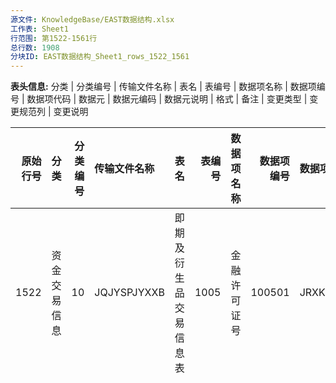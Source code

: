 ```yaml
---
源文件: KnowledgeBase/EAST数据结构.xlsx
工作表: Sheet1
行范围: 第1522-1561行
总行数: 1908
分块ID: EAST数据结构_Sheet1_rows_1522_1561
---
```


**表头信息:** 分类 | 分类编号 | 传输文件名称 | 表名 | 表编号 | 数据项名称 | 数据项编号 | 数据项代码 | 数据元 | 数据元编码 | 数据元说明 | 格式 | 备注 | 变更类型 | 变更规范列 | 变更说明

|   原始行号 | 分类         |   分类编号 | 传输文件名称   | 表名                   |   表编号 | 数据项名称       |   数据项编号 | 数据项代码   | 数据元             |   数据元编码 | 数据元说明                                                                                                                                                                                                                  | 格式   | 备注                                                                                                                                                                                                                                                                 | 变更类型   | 变更规范列   | 变更说明   |
|-----------:|:-------------|-----------:|:---------------|:-----------------------|---------:|:-----------------|-------------:|:-------------|:-------------------|-------------:|:----------------------------------------------------------------------------------------------------------------------------------------------------------------------------------------------------------------------------|:-------|:---------------------------------------------------------------------------------------------------------------------------------------------------------------------------------------------------------------------------------------------------------------------|:-----------|:-------------|:-----------|
|       1522 | 资金交易信息 |         10 | JQJYSPJYXXB    | 即期及衍生品交易信息表 |     1005 | 金融许可证号     |       100501 | JRXKZH       | 金融许可证号       |         1011 | 金融许可证机构编码编制规则（试行）                                                                                                                                                                                          | C..30  | 关联数据项：机构信息表.金融许可证号                                                                                                                                                                                                                                  | 新增       |              |            |
|            |              |            |                |                        |          |                  |              |              |                    |              | 　一、机构编码结构                                                                                                                                                                                                          |        |                                                                                                                                                                                                                                                                      |            |              |            |
|            |              |            |                |                        |          |                  |              |              |                    |              | 　　机构编码由大写英文字母和数字组成，共15位。分六个部分，分别是机构类型代码、机构代码、组织类别代码、发证机关代码、地址代码、顺序代码，从左至右顺序排列，如下表所示。                                                      |        |                                                                                                                                                                                                                                                                      |            |              |            |
|            |              |            |                |                        |          |                  |              |              |                    |              | 　　二、机构编码含义                                                                                                                                                                                                        |        |                                                                                                                                                                                                                                                                      |            |              |            |
|            |              |            |                |                        |          |                  |              |              |                    |              | 　　（一）第［一］位是机构类型代码，用大写英文字母表示。                                                                                                                                                                    |        |                                                                                                                                                                                                                                                                      |            |              |            |
|            |              |            |                |                        |          |                  |              |              |                    |              | 　　A-政策性银行                                                                                                                                                                                                            |        |                                                                                                                                                                                                                                                                      |            |              |            |
|            |              |            |                |                        |          |                  |              |              |                    |              | 　　B-商业银行                                                                                                                                                                                                              |        |                                                                                                                                                                                                                                                                      |            |              |            |
|            |              |            |                |                        |          |                  |              |              |                    |              | 　　C-农村合作银行                                                                                                                                                                                                          |        |                                                                                                                                                                                                                                                                      |            |              |            |
|            |              |            |                |                        |          |                  |              |              |                    |              | 　　D-城市信用社                                                                                                                                                                                                            |        |                                                                                                                                                                                                                                                                      |            |              |            |
|            |              |            |                |                        |          |                  |              |              |                    |              | 　　E-农村信用社                                                                                                                                                                                                            |        |                                                                                                                                                                                                                                                                      |            |              |            |
|            |              |            |                |                        |          |                  |              |              |                    |              | 　　F-资金互助社                                                                                                                                                                                                            |        |                                                                                                                                                                                                                                                                      |            |              |            |
|            |              |            |                |                        |          |                  |              |              |                    |              | 　　J-金融资产管理公司                                                                                                                                                                                                      |        |                                                                                                                                                                                                                                                                      |            |              |            |
|            |              |            |                |                        |          |                  |              |              |                    |              | 　　K-信托公司                                                                                                                                                                                                              |        |                                                                                                                                                                                                                                                                      |            |              |            |
|            |              |            |                |                        |          |                  |              |              |                    |              | 　　L-财务公司                                                                                                                                                                                                              |        |                                                                                                                                                                                                                                                                      |            |              |            |
|            |              |            |                |                        |          |                  |              |              |                    |              | 　　M-金融租赁公司                                                                                                                                                                                                          |        |                                                                                                                                                                                                                                                                      |            |              |            |
|            |              |            |                |                        |          |                  |              |              |                    |              | 　　N-汽车金融公司                                                                                                                                                                                                          |        |                                                                                                                                                                                                                                                                      |            |              |            |
|            |              |            |                |                        |          |                  |              |              |                    |              | 　　P-货币经纪公司                                                                                                                                                                                                          |        |                                                                                                                                                                                                                                                                      |            |              |            |
|            |              |            |                |                        |          |                  |              |              |                    |              | 　　Q-贷款公司                                                                                                                                                                                                              |        |                                                                                                                                                                                                                                                                      |            |              |            |
|            |              |            |                |                        |          |                  |              |              |                    |              | 　　Z-其他类金融机构                                                                                                                                                                                                        |        |                                                                                                                                                                                                                                                                      |            |              |            |
|            |              |            |                |                        |          |                  |              |              |                    |              | 　　新增机构类型时，根据需要确定机构类型代码。                                                                                                                                                                              |        |                                                                                                                                                                                                                                                                      |            |              |            |
|            |              |            |                |                        |          |                  |              |              |                    |              | 　　（二）第［二］位至第［五］位是机构代码，用数字表示。                                                                                                                                                                    |        |                                                                                                                                                                                                                                                                      |            |              |            |
|            |              |            |                |                        |          |                  |              |              |                    |              | 　　1.每个法人机构指定唯一的代码，由计算机系统按照规则自动生成。除农村信用社、资金互助社、贷款公司（E、F、Q类机构）外，全国统一编码。E、F、Q类机构在省（自治区、直辖市）范围内统一编码。                                    |        |                                                                                                                                                                                                                                                                      |            |              |            |
|            |              |            |                |                        |          |                  |              |              |                    |              | 　　2.新设立的机构依照所属机构类型顺序排列。                                                                                                                                                                                |        |                                                                                                                                                                                                                                                                      |            |              |            |
|            |              |            |                |                        |          |                  |              |              |                    |              | 　　机构代码编码示例如下：                                                                                                                                                                                                  |        |                                                                                                                                                                                                                                                                      |            |              |            |
|            |              |            |                |                        |          |                  |              |              |                    |              | 　　A-政策性银行                                                                                                                                                                                                            |        |                                                                                                                                                                                                                                                                      |            |              |            |
|            |              |            |                |                        |          |                  |              |              |                    |              | 　　0001-国家开发银行                                                                                                                                                                                                       |        |                                                                                                                                                                                                                                                                      |            |              |            |
|            |              |            |                |                        |          |                  |              |              |                    |              | 　　……                                                                                                                                                                                                                      |        |                                                                                                                                                                                                                                                                      |            |              |            |
|            |              |            |                |                        |          |                  |              |              |                    |              | 　　B-商业银行                                                                                                                                                                                                              |        |                                                                                                                                                                                                                                                                      |            |              |            |
|            |              |            |                |                        |          |                  |              |              |                    |              | 　　0001-中国工商银行股份有限公司                                                                                                                                                                                           |        |                                                                                                                                                                                                                                                                      |            |              |            |
|            |              |            |                |                        |          |                  |              |              |                    |              | 　　……                                                                                                                                                                                                                      |        |                                                                                                                                                                                                                                                                      |            |              |            |
|            |              |            |                |                        |          |                  |              |              |                    |              | 　　C-农村合作银行                                                                                                                                                                                                          |        |                                                                                                                                                                                                                                                                      |            |              |            |
|            |              |            |                |                        |          |                  |              |              |                    |              | 　　0001-天津大港农村合作银行                                                                                                                                                                                               |        |                                                                                                                                                                                                                                                                      |            |              |            |
|            |              |            |                |                        |          |                  |              |              |                    |              | 　　……                                                                                                                                                                                                                      |        |                                                                                                                                                                                                                                                                      |            |              |            |
|            |              |            |                |                        |          |                  |              |              |                    |              | 　　D-城市信用社                                                                                                                                                                                                            |        |                                                                                                                                                                                                                                                                      |            |              |            |
|            |              |            |                |                        |          |                  |              |              |                    |              | 　　0001-邯郸市城市信用社股份有限公司                                                                                                                                                                                       |        |                                                                                                                                                                                                                                                                      |            |              |            |
|            |              |            |                |                        |          |                  |              |              |                    |              | 　　……                                                                                                                                                                                                                      |        |                                                                                                                                                                                                                                                                      |            |              |            |
|            |              |            |                |                        |          |                  |              |              |                    |              | 　　E-农村信用社天津市                                                                                                                                                                                                      |        |                                                                                                                                                                                                                                                                      |            |              |            |
|            |              |            |                |                        |          |                  |              |              |                    |              | 　　0001-天津市宝坻区农村信用合作联社                                                                                                                                                                                       |        |                                                                                                                                                                                                                                                                      |            |              |            |
|            |              |            |                |                        |          |                  |              |              |                    |              | 　　……                                                                                                                                                                                                                      |        |                                                                                                                                                                                                                                                                      |            |              |            |
|            |              |            |                |                        |          |                  |              |              |                    |              | 　　新疆维吾尔自治区                                                                                                                                                                                                        |        |                                                                                                                                                                                                                                                                      |            |              |            |
|            |              |            |                |                        |          |                  |              |              |                    |              | 　　0001-新疆维吾尔自治区农村信用社联合社                                                                                                                                                                                   |        |                                                                                                                                                                                                                                                                      |            |              |            |
|            |              |            |                |                        |          |                  |              |              |                    |              | 　　……                                                                                                                                                                                                                      |        |                                                                                                                                                                                                                                                                      |            |              |            |
|            |              |            |                |                        |          |                  |              |              |                    |              | 　　F-资金互助社                                                                                                                                                                                                            |        |                                                                                                                                                                                                                                                                      |            |              |            |
|            |              |            |                |                        |          |                  |              |              |                    |              | 　　吉林省                                                                                                                                                                                                                  |        |                                                                                                                                                                                                                                                                      |            |              |            |
|            |              |            |                |                        |          |                  |              |              |                    |              | 　　0001-吉林省梨树县闰家村百信农村资金互助社                                                                                                                                                                               |        |                                                                                                                                                                                                                                                                      |            |              |            |
|            |              |            |                |                        |          |                  |              |              |                    |              | 　　……                                                                                                                                                                                                                      |        |                                                                                                                                                                                                                                                                      |            |              |            |
|            |              |            |                |                        |          |                  |              |              |                    |              | 　　青海省                                                                                                                                                                                                                  |        |                                                                                                                                                                                                                                                                      |            |              |            |
|            |              |            |                |                        |          |                  |              |              |                    |              | 　　0001-青海省乐都县雨润镇兴乐农村资金互助社                                                                                                                                                                               |        |                                                                                                                                                                                                                                                                      |            |              |            |
|            |              |            |                |                        |          |                  |              |              |                    |              | 　　……                                                                                                                                                                                                                      |        |                                                                                                                                                                                                                                                                      |            |              |            |
|            |              |            |                |                        |          |                  |              |              |                    |              | 　　J-金融资产管理公司                                                                                                                                                                                                      |        |                                                                                                                                                                                                                                                                      |            |              |            |
|            |              |            |                |                        |          |                  |              |              |                    |              | 　　0001-中国华融资产管理公司                                                                                                                                                                                               |        |                                                                                                                                                                                                                                                                      |            |              |            |
|            |              |            |                |                        |          |                  |              |              |                    |              | 　　……                                                                                                                                                                                                                      |        |                                                                                                                                                                                                                                                                      |            |              |            |
|            |              |            |                |                        |          |                  |              |              |                    |              | 　　K-信托投资公司                                                                                                                                                                                                          |        |                                                                                                                                                                                                                                                                      |            |              |            |
|            |              |            |                |                        |          |                  |              |              |                    |              | 　　0001-中诚信托投资有限责任公司                                                                                                                                                                                           |        |                                                                                                                                                                                                                                                                      |            |              |            |
|            |              |            |                |                        |          |                  |              |              |                    |              | 　　……                                                                                                                                                                                                                      |        |                                                                                                                                                                                                                                                                      |            |              |            |
|            |              |            |                |                        |          |                  |              |              |                    |              | 　　L-财务公司                                                                                                                                                                                                              |        |                                                                                                                                                                                                                                                                      |            |              |            |
|            |              |            |                |                        |          |                  |              |              |                    |              | 　　0001-中海石油财务有限责任公司                                                                                                                                                                                           |        |                                                                                                                                                                                                                                                                      |            |              |            |
|            |              |            |                |                        |          |                  |              |              |                    |              | 　　……                                                                                                                                                                                                                      |        |                                                                                                                                                                                                                                                                      |            |              |            |
|            |              |            |                |                        |          |                  |              |              |                    |              | 　　M-金融租赁公司                                                                                                                                                                                                          |        |                                                                                                                                                                                                                                                                      |            |              |            |
|            |              |            |                |                        |          |                  |              |              |                    |              | 　　0001-中国外贸金融租赁公司                                                                                                                                                                                               |        |                                                                                                                                                                                                                                                                      |            |              |            |
|            |              |            |                |                        |          |                  |              |              |                    |              | 　　……                                                                                                                                                                                                                      |        |                                                                                                                                                                                                                                                                      |            |              |            |
|            |              |            |                |                        |          |                  |              |              |                    |              | 　　N-汽车金融公司                                                                                                                                                                                                          |        |                                                                                                                                                                                                                                                                      |            |              |            |
|            |              |            |                |                        |          |                  |              |              |                    |              | 　　0001-大众汽车金融（中国）有限公司                                                                                                                                                                                       |        |                                                                                                                                                                                                                                                                      |            |              |            |
|            |              |            |                |                        |          |                  |              |              |                    |              | 　　……                                                                                                                                                                                                                      |        |                                                                                                                                                                                                                                                                      |            |              |            |
|            |              |            |                |                        |          |                  |              |              |                    |              | 　　P-货币经纪公司                                                                                                                                                                                                          |        |                                                                                                                                                                                                                                                                      |            |              |            |
|            |              |            |                |                        |          |                  |              |              |                    |              | 　　0001-上海国利货币经纪有限公司                                                                                                                                                                                           |        |                                                                                                                                                                                                                                                                      |            |              |            |
|            |              |            |                |                        |          |                  |              |              |                    |              | 　　……                                                                                                                                                                                                                      |        |                                                                                                                                                                                                                                                                      |            |              |            |
|            |              |            |                |                        |          |                  |              |              |                    |              | 　　Q-贷款公司四川省                                                                                                                                                                                                        |        |                                                                                                                                                                                                                                                                      |            |              |            |
|            |              |            |                |                        |          |                  |              |              |                    |              | 　　0001-四川省仪陇县惠民贷款有限责任公司                                                                                                                                                                                   |        |                                                                                                                                                                                                                                                                      |            |              |            |
|            |              |            |                |                        |          |                  |              |              |                    |              | 　　……                                                                                                                                                                                                                      |        |                                                                                                                                                                                                                                                                      |            |              |            |
|            |              |            |                |                        |          |                  |              |              |                    |              | 　　新疆维吾尔自治区                                                                                                                                                                                                        |        |                                                                                                                                                                                                                                                                      |            |              |            |
|            |              |            |                |                        |          |                  |              |              |                    |              | 　　0001-                                                                                                                                                                                                                   |        |                                                                                                                                                                                                                                                                      |            |              |            |
|            |              |            |                |                        |          |                  |              |              |                    |              | 　　……                                                                                                                                                                                                                      |        |                                                                                                                                                                                                                                                                      |            |              |            |
|            |              |            |                |                        |          |                  |              |              |                    |              | 　　Z-其他类金融机构                                                                                                                                                                                                        |        |                                                                                                                                                                                                                                                                      |            |              |            |
|            |              |            |                |                        |          |                  |              |              |                    |              | 　　0001-中央国债登记结算有限责任公司                                                                                                                                                                                       |        |                                                                                                                                                                                                                                                                      |            |              |            |
|            |              |            |                |                        |          |                  |              |              |                    |              | 　　……                                                                                                                                                                                                                      |        |                                                                                                                                                                                                                                                                      |            |              |            |
|            |              |            |                |                        |          |                  |              |              |                    |              | 　　（三）第〔六〕位是组织类别代码，用大写英文字母表示。                                                                                                                                                                    |        |                                                                                                                                                                                                                                                                      |            |              |            |
|            |              |            |                |                        |          |                  |              |              |                    |              | 　　机构类型不同，组织类别代码的含义不同。定义如下：                                                                                                                                                                        |        |                                                                                                                                                                                                                                                                      |            |              |            |
|            |              |            |                |                        |          |                  |              |              |                    |              | 　　1.A-政策性银行                                                                                                                                                                                                          |        |                                                                                                                                                                                                                                                                      |            |              |            |
|            |              |            |                |                        |          |                  |              |              |                    |              | 　　H-总行                                                                                                                                                                                                                  |        |                                                                                                                                                                                                                                                                      |            |              |            |
|            |              |            |                |                        |          |                  |              |              |                    |              | 　　G-总行营业部                                                                                                                                                                                                            |        |                                                                                                                                                                                                                                                                      |            |              |            |
|            |              |            |                |                        |          |                  |              |              |                    |              | 　　H-级分行                                                                                                                                                                                                                |        |                                                                                                                                                                                                                                                                      |            |              |            |
|            |              |            |                |                        |          |                  |              |              |                    |              | 　　K-一级分行营业部                                                                                                                                                                                                        |        |                                                                                                                                                                                                                                                                      |            |              |            |
|            |              |            |                |                        |          |                  |              |              |                    |              | 　　M-二级分行                                                                                                                                                                                                              |        |                                                                                                                                                                                                                                                                      |            |              |            |
|            |              |            |                |                        |          |                  |              |              |                    |              | 　　S-支行                                                                                                                                                                                                                  |        |                                                                                                                                                                                                                                                                      |            |              |            |
|            |              |            |                |                        |          |                  |              |              |                    |              | 　　X-其他分支机构                                                                                                                                                                                                          |        |                                                                                                                                                                                                                                                                      |            |              |            |
|            |              |            |                |                        |          |                  |              |              |                    |              | 　　2.B-商业银行                                                                                                                                                                                                            |        |                                                                                                                                                                                                                                                                      |            |              |            |
|            |              |            |                |                        |          |                  |              |              |                    |              | 　　H-总行                                                                                                                                                                                                                  |        |                                                                                                                                                                                                                                                                      |            |              |            |
|            |              |            |                |                        |          |                  |              |              |                    |              | 　　G-总行营业部、专营机构                                                                                                                                                                                                  |        |                                                                                                                                                                                                                                                                      |            |              |            |
|            |              |            |                |                        |          |                  |              |              |                    |              | 　　B-一级分行                                                                                                                                                                                                              |        |                                                                                                                                                                                                                                                                      |            |              |            |
|            |              |            |                |                        |          |                  |              |              |                    |              | 　　K-一级分行营业部                                                                                                                                                                                                        |        |                                                                                                                                                                                                                                                                      |            |              |            |
|            |              |            |                |                        |          |                  |              |              |                    |              | 　　L-二级分行                                                                                                                                                                                                              |        |                                                                                                                                                                                                                                                                      |            |              |            |
|            |              |            |                |                        |          |                  |              |              |                    |              | 　　M-直属支行                                                                                                                                                                                                              |        |                                                                                                                                                                                                                                                                      |            |              |            |
|            |              |            |                |                        |          |                  |              |              |                    |              | 　　N-二级分行营业部                                                                                                                                                                                                        |        |                                                                                                                                                                                                                                                                      |            |              |            |
|            |              |            |                |                        |          |                  |              |              |                    |              | 　　S-支行                                                                                                                                                                                                                  |        |                                                                                                                                                                                                                                                                      |            |              |            |
|            |              |            |                |                        |          |                  |              |              |                    |              | 　　U-分理处、办事处、营业所                                                                                                                                                                                                |        |                                                                                                                                                                                                                                                                      |            |              |            |
|            |              |            |                |                        |          |                  |              |              |                    |              | 　　V-储蓄所                                                                                                                                                                                                                |        |                                                                                                                                                                                                                                                                      |            |              |            |
|            |              |            |                |                        |          |                  |              |              |                    |              | 　　X-其他分支机构                                                                                                                                                                                                          |        |                                                                                                                                                                                                                                                                      |            |              |            |
|            |              |            |                |                        |          |                  |              |              |                    |              | 　　3.C-农村合作银行                                                                                                                                                                                                        |        |                                                                                                                                                                                                                                                                      |            |              |            |
|            |              |            |                |                        |          |                  |              |              |                    |              | 　　H-总行                                                                                                                                                                                                                  |        |                                                                                                                                                                                                                                                                      |            |              |            |
|            |              |            |                |                        |          |                  |              |              |                    |              | 　　S-支行                                                                                                                                                                                                                  |        |                                                                                                                                                                                                                                                                      |            |              |            |
|            |              |            |                |                        |          |                  |              |              |                    |              | 　　U-分理处                                                                                                                                                                                                                |        |                                                                                                                                                                                                                                                                      |            |              |            |
|            |              |            |                |                        |          |                  |              |              |                    |              | 　　V-储蓄所                                                                                                                                                                                                                |        |                                                                                                                                                                                                                                                                      |            |              |            |
|            |              |            |                |                        |          |                  |              |              |                    |              | 　　X-其他分支机构                                                                                                                                                                                                          |        |                                                                                                                                                                                                                                                                      |            |              |            |
|            |              |            |                |                        |          |                  |              |              |                    |              | 　　4.D-城市信用社                                                                                                                                                                                                          |        |                                                                                                                                                                                                                                                                      |            |              |            |
|            |              |            |                |                        |          |                  |              |              |                    |              | 　　H-法人                                                                                                                                                                                                                  |        |                                                                                                                                                                                                                                                                      |            |              |            |
|            |              |            |                |                        |          |                  |              |              |                    |              | 　　S-分社、营业部                                                                                                                                                                                                          |        |                                                                                                                                                                                                                                                                      |            |              |            |
|            |              |            |                |                        |          |                  |              |              |                    |              | 　　X-其他分支机构                                                                                                                                                                                                          |        |                                                                                                                                                                                                                                                                      |            |              |            |
|            |              |            |                |                        |          |                  |              |              |                    |              | 　　5.E-农村信用社                                                                                                                                                                                                          |        |                                                                                                                                                                                                                                                                      |            |              |            |
|            |              |            |                |                        |          |                  |              |              |                    |              | 　　H-省（自治区、直辖市）联合社                                                                                                                                                                                            |        |                                                                                                                                                                                                                                                                      |            |              |            |
|            |              |            |                |                        |          |                  |              |              |                    |              | 　　B-地（市）联合社、联社                                                                                                                                                                                                  |        |                                                                                                                                                                                                                                                                      |            |              |            |
|            |              |            |                |                        |          |                  |              |              |                    |              | 　　S-县（市）联合社、联社、合作社（县级）                                                                                                                                                                                  |        |                                                                                                                                                                                                                                                                      |            |              |            |
|            |              |            |                |                        |          |                  |              |              |                    |              | 　　T-信用合作社                                                                                                                                                                                                            |        |                                                                                                                                                                                                                                                                      |            |              |            |
|            |              |            |                |                        |          |                  |              |              |                    |              | 　　U-信用社、分社                                                                                                                                                                                                          |        |                                                                                                                                                                                                                                                                      |            |              |            |
|            |              |            |                |                        |          |                  |              |              |                    |              | 　　V-储蓄所                                                                                                                                                                                                                |        |                                                                                                                                                                                                                                                                      |            |              |            |
|            |              |            |                |                        |          |                  |              |              |                    |              | 　　X-其他分支机构                                                                                                                                                                                                          |        |                                                                                                                                                                                                                                                                      |            |              |            |
|            |              |            |                |                        |          |                  |              |              |                    |              | 　　6.F-资金互助社                                                                                                                                                                                                          |        |                                                                                                                                                                                                                                                                      |            |              |            |
|            |              |            |                |                        |          |                  |              |              |                    |              | 　　H-法人                                                                                                                                                                                                                  |        |                                                                                                                                                                                                                                                                      |            |              |            |
|            |              |            |                |                        |          |                  |              |              |                    |              | 　　7.J-金融资产管理公司                                                                                                                                                                                                    |        |                                                                                                                                                                                                                                                                      |            |              |            |
|            |              |            |                |                        |          |                  |              |              |                    |              | 　　H-总公司                                                                                                                                                                                                                |        |                                                                                                                                                                                                                                                                      |            |              |            |
|            |              |            |                |                        |          |                  |              |              |                    |              | 　　B-办事处                                                                                                                                                                                                                |        |                                                                                                                                                                                                                                                                      |            |              |            |
|            |              |            |                |                        |          |                  |              |              |                    |              | 　　X-其他分支机构                                                                                                                                                                                                          |        |                                                                                                                                                                                                                                                                      |            |              |            |
|            |              |            |                |                        |          |                  |              |              |                    |              | 　　8.K-信托公司                                                                                                                                                                                                            |        |                                                                                                                                                                                                                                                                      |            |              |            |
|            |              |            |                |                        |          |                  |              |              |                    |              | 　　H-法人                                                                                                                                                                                                                  |        |                                                                                                                                                                                                                                                                      |            |              |            |
|            |              |            |                |                        |          |                  |              |              |                    |              | 　　9.N-汽车金融公司                                                                                                                                                                                                        |        |                                                                                                                                                                                                                                                                      |            |              |            |
|            |              |            |                |                        |          |                  |              |              |                    |              | 　　H-法人                                                                                                                                                                                                                  |        |                                                                                                                                                                                                                                                                      |            |              |            |
|            |              |            |                |                        |          |                  |              |              |                    |              | 　　10.L-财务公司                                                                                                                                                                                                           |        |                                                                                                                                                                                                                                                                      |            |              |            |
|            |              |            |                |                        |          |                  |              |              |                    |              | 　　H-总公司                                                                                                                                                                                                                |        |                                                                                                                                                                                                                                                                      |            |              |            |
|            |              |            |                |                        |          |                  |              |              |                    |              | 　　B-分公司                                                                                                                                                                                                                |        |                                                                                                                                                                                                                                                                      |            |              |            |
|            |              |            |                |                        |          |                  |              |              |                    |              | 　　X-其他分支机构                                                                                                                                                                                                          |        |                                                                                                                                                                                                                                                                      |            |              |            |
|            |              |            |                |                        |          |                  |              |              |                    |              | 　　11.M-金融租赁公司                                                                                                                                                                                                       |        |                                                                                                                                                                                                                                                                      |            |              |            |
|            |              |            |                |                        |          |                  |              |              |                    |              | 　　H-总公司                                                                                                                                                                                                                |        |                                                                                                                                                                                                                                                                      |            |              |            |
|            |              |            |                |                        |          |                  |              |              |                    |              | 　　B-分公司                                                                                                                                                                                                                |        |                                                                                                                                                                                                                                                                      |            |              |            |
|            |              |            |                |                        |          |                  |              |              |                    |              | 　　X-其他分支机构                                                                                                                                                                                                          |        |                                                                                                                                                                                                                                                                      |            |              |            |
|            |              |            |                |                        |          |                  |              |              |                    |              | 　　12.P-货币经纪公司                                                                                                                                                                                                       |        |                                                                                                                                                                                                                                                                      |            |              |            |
|            |              |            |                |                        |          |                  |              |              |                    |              | 　　H-总公司                                                                                                                                                                                                                |        |                                                                                                                                                                                                                                                                      |            |              |            |
|            |              |            |                |                        |          |                  |              |              |                    |              | 　　B-分公司                                                                                                                                                                                                                |        |                                                                                                                                                                                                                                                                      |            |              |            |
|            |              |            |                |                        |          |                  |              |              |                    |              | 　　X-其他分支机构                                                                                                                                                                                                          |        |                                                                                                                                                                                                                                                                      |            |              |            |
|            |              |            |                |                        |          |                  |              |              |                    |              | 　　13.Q-贷款公司                                                                                                                                                                                                           |        |                                                                                                                                                                                                                                                                      |            |              |            |
|            |              |            |                |                        |          |                  |              |              |                    |              | 　　H-总公司                                                                                                                                                                                                                |        |                                                                                                                                                                                                                                                                      |            |              |            |
|            |              |            |                |                        |          |                  |              |              |                    |              | 　　B-分公司                                                                                                                                                                                                                |        |                                                                                                                                                                                                                                                                      |            |              |            |
|            |              |            |                |                        |          |                  |              |              |                    |              | 　　X-其他分支机构                                                                                                                                                                                                          |        |                                                                                                                                                                                                                                                                      |            |              |            |
|            |              |            |                |                        |          |                  |              |              |                    |              | 　　14.Z-其他类金融机构                                                                                                                                                                                                     |        |                                                                                                                                                                                                                                                                      |            |              |            |
|            |              |            |                |                        |          |                  |              |              |                    |              | 　　Z类机构组织类别代码编码方法参照以上规则。                                                                                                                                                                               |        |                                                                                                                                                                                                                                                                      |            |              |            |
|            |              |            |                |                        |          |                  |              |              |                    |              | 　　新增机构类型时，参照以上规则，根据实际情况定义其组织类别代码。                                                                                                                                                          |        |                                                                                                                                                                                                                                                                      |            |              |            |
|            |              |            |                |                        |          |                  |              |              |                    |              | 　　（四）第〔七〕位是发证机关代码，用数字表示。                                                                                                                                                                            |        |                                                                                                                                                                                                                                                                      |            |              |            |
|            |              |            |                |                        |          |                  |              |              |                    |              | 　　1-银保监会                                                                                                                                                                                                              |        |                                                                                                                                                                                                                                                                      |            |              |            |
|            |              |            |                |                        |          |                  |              |              |                    |              | 　　2-银监局                                                                                                                                                                                                                |        |                                                                                                                                                                                                                                                                      |            |              |            |
|            |              |            |                |                        |          |                  |              |              |                    |              | 　　3-银监分局                                                                                                                                                                                                              |        |                                                                                                                                                                                                                                                                      |            |              |            |
|            |              |            |                |                        |          |                  |              |              |                    |              | 　　（五）第〔八〕位至第〔十一〕是地址代码，用数字表示。按照《中华人民共和国行政区划代码》 （GB/T2260），取市（地区、自治州、盟）、直辖市行政区划代码前四位，作为地址代码。                                                 |        |                                                                                                                                                                                                                                                                      |            |              |            |
|            |              |            |                |                        |          |                  |              |              |                    |              | 　　地址代码示例如下：1100表示北京市，1200表示天津市，1301表示石家庄市，……                                                                                                                                                  |        |                                                                                                                                                                                                                                                                      |            |              |            |
|            |              |            |                |                        |          |                  |              |              |                    |              | 　　（六）第〔十二〕位至第〔十五〕位是顺序代码，用数字表示。机构类型代码、机构代码、组织类别代码、发证机关代码和地址代码相同的机构按照制发金融许可证的顺序编码。                                                            |        |                                                                                                                                                                                                                                                                      |            |              |            |
|            |              |            |                |                        |          |                  |              |              |                    |              | 　　三、机构编码的编制规则                                                                                                                                                                                                  |        |                                                                                                                                                                                                                                                                      |            |              |            |
|            |              |            |                |                        |          |                  |              |              |                    |              | 　　编制机构编码时，按照从左至右的顺序依次确定机构类型代码、机构代码、组织类别代码、发证机关代码、地址代码、顺序代码，由计算机自动生成。                                                                                    |        |                                                                                                                                                                                                                                                                      |            |              |            |
|            |              |            |                |                        |          |                  |              |              |                    |              | 　　为了保证机构编码的唯一性，以利于电子计算机较长时间地存储数据，因行政许可变更需换发金融许可证，涉及机构编码变更的，原机构编码不再使用.金融机构终止的，机构编码不再使用。注销开业许可收回金融许可证的，机构编码不再使用。 |        |                                                                                                                                                                                                                                                                      |            |              |            |
|       1523 | 资金交易信息 |         10 | JQJYSPJYXXB    | 即期及衍生品交易信息表 |     1005 | 内部机构号       |       100502 | NBJGH        | 内部机构号         |         1012 | 银行内部机构号。应具有标识机构的唯一性。                                                                                                                                                                                    | C..30  | 关联数据项：机构信息表.内部机构号                                                                                                                                                                                                                                    | 新增       |              |            |
|       1524 | 资金交易信息 |         10 | JQJYSPJYXXB    | 即期及衍生品交易信息表 |     1005 | 银行机构名称     |       100503 | YHJGMC       | 名称               |         1001 | 名称应与公章所使用的名称完全一致。银行机构以银保监会金融机构许可证登记名称为准。无独立金融机构许可证的机构，可在本名称中体现出机构特征。第三方支付平台填报第三方支付平台名称。                                              | C..450 | 关联数据项：机构信息表.银行机构名称                                                                                                                                                                                                                                  | 新增       |              |            |
|            |              |            |                |                        |          |                  |              |              |                    |              | 客户名称按照客户的不同类型按如下标准填报。                                                                                                                                                                                  |        |                                                                                                                                                                                                                                                                      |            |              |            |
|            |              |            |                |                        |          |                  |              |              |                    |              | （1）集团客户，填报银行对该集团授信采用的集团客户名称。视同集团客户填报的供应链融资填报核心企业客户名称。                                                                                                                   |        |                                                                                                                                                                                                                                                                      |            |              |            |
|            |              |            |                |                        |          |                  |              |              |                    |              | （2）单一法人客户，经有关部门批准正式使用的全称，与公章所使用的名称完全一致。视同单一法人客户填报的分公司，填报分公司全称，与分公司公章所使用的名称完全一致。客户是境内涉密机构的，客户名称填报为“*********”。              |        |                                                                                                                                                                                                                                                                      |            |              |            |
|            |              |            |                |                        |          |                  |              |              |                    |              | （3）同业客户，经有关部门批准正式使用的客户全称，与客户公章所使用的名称完全一致。                                                                                                                                           |        |                                                                                                                                                                                                                                                                      |            |              |            |
|            |              |            |                |                        |          |                  |              |              |                    |              | （4）自然人，与有效证件上的姓名一致。                                                                                                                                                                                       |        |                                                                                                                                                                                                                                                                      |            |              |            |
|            |              |            |                |                        |          |                  |              |              |                    |              | （5）境外客户，客户名称填报英文名称。                                                                                                                                                                                       |        |                                                                                                                                                                                                                                                                      |            |              |            |
|       1525 | 资金交易信息 |         10 | JQJYSPJYXXB    | 即期及衍生品交易信息表 |     1005 | 交易编号         |       100504 | JYBH         | 业务编号           |         3021 | 能唯一识别同一笔交易的标识，银行自定义。                                                                                                                                                                                    | C..100 |                                                                                                                                                                                                                                                                      | 新增       |              |            |
|       1526 | 资金交易信息 |         10 | JQJYSPJYXXB    | 即期及衍生品交易信息表 |     1005 | 业务品种         |       100505 | YWPZ         | 产品名称           |         5001 | 银行内部产品中文名称，银行自定义。                                                                                                                                                                                          | C..300 |                                                                                                                                                                                                                                                                      | 新增       |              |            |
|       1527 | 资金交易信息 |         10 | JQJYSPJYXXB    | 即期及衍生品交易信息表 |     1005 | 基础资产类型     |       100506 | JCZCLX       | 衍生品基础资产类型 |        10030 | 利率，汇率，商品，股权，信用，贵金属，指数，其他-银行自定义。无法以枚举类型填报的，以“其它-XX”填报，其中“XX”为银行自定义基础资产类型。                                                                                      | C..30  |                                                                                                                                                                                                                                                                      | 新增       |              |            |
|       1528 | 资金交易信息 |         10 | JQJYSPJYXXB    | 即期及衍生品交易信息表 |     1005 | 基础资产名称     |       100507 | JCZCMC       | 衍生品基础资产名称 |        10031 | 决定衍生品价值的具体基础资产或指数名称，银行自定义，尽量采用市场通用名称，如“LPR1Y”、“USDCNY”。                                                                                                                             | C..60  | 即期交易填报标的资产名称。掉期（互换）交易填报买方向卖方交付的资产名称。信用违约互换填报信用事件。                                                                                                                                                                   | 新增       |              |            |
|       1529 | 资金交易信息 |         10 | JQJYSPJYXXB    | 即期及衍生品交易信息表 |     1005 | 交易类型         |       100508 | JYLX         | 衍生品交易类型     |        10032 | 套期保值，代客，代客平盘，做市，自营，其他-银行自定义。无法以枚举类型填报的，以“其它-XX”填报，其中“XX”为银行自定义交易类型。                                                                                                | C..30  | 套期保值、代客、做市、自营定义见《银行业金融机构衍生产品交易业务管理暂行办法》（中国银监会令2011年第1号）第四条，代客平盘指银行业金融机构为对冲代客交易相关风险而进行的交易。                                                                                        | 新增       |              |            |
|       1530 | 资金交易信息 |         10 | JQJYSPJYXXB    | 即期及衍生品交易信息表 |     1005 | 合约种类         |       100509 | HYZL         | 合约种类           |        10033 | 即期，远期，期货，掉期，互换，期权，延期交收，其他-银行自定义。无法以枚举类型填报的，以“其它-XX”填报，其中“XX”为银行自定义交易合约种类。                                                                                    | C..30  | 即期交易定义参照《银行办理结售汇业务管理办法》（中国人民银行令〔2014〕第2号）第三条第三项。                                                                                                                                                                          | 新增       |              |            |
|       1531 | 资金交易信息 |         10 | JQJYSPJYXXB    | 即期及衍生品交易信息表 |     1005 | 交易状态         |       100510 | JYZT         | 交易状态           |        10034 | 新增，终止，变更，估值，行权，其他-银行自定义。无法以枚举类型填报的，以“其它-XX”填报，其中“XX”为银行自定义交易状态。                                                                                                        | C..30  | 变更是指成交后对原合约内容进行调整，包括部分平盘、重组等。终止、变更、估值、行权交易编号与原交易编号保持一致。                                                                                                                                                       | 新增       |              |            |
|       1532 | 资金交易信息 |         10 | JQJYSPJYXXB    | 即期及衍生品交易信息表 |     1005 | 买方名称         |       100511 | MFMC1        | 名称               |         1001 | 名称应与公章所使用的名称完全一致。银行机构以银保监会金融机构许可证登记名称为准。无独立金融机构许可证的机构，可在本名称中体现出机构特征。第三方支付平台填报第三方支付平台名称。                                              | C..450 | 交易双方中支付成交价格或者收取交易标的一方。期权类交易中买方为可以行使选择权并支付期权费的一方，信用违约互换交易中买方为支付保费的一方。                                                                                                                             | 新增       |              |            |
|            |              |            |                |                        |          |                  |              |              |                    |              | 客户名称按照客户的不同类型按如下标准填报。                                                                                                                                                                                  |        |                                                                                                                                                                                                                                                                      |            |              |            |
|            |              |            |                |                        |          |                  |              |              |                    |              | （1）集团客户，填报银行对该集团授信采用的集团客户名称。视同集团客户填报的供应链融资填报核心企业客户名称。                                                                                                                   |        |                                                                                                                                                                                                                                                                      |            |              |            |
|            |              |            |                |                        |          |                  |              |              |                    |              | （2）单一法人客户，经有关部门批准正式使用的全称，与公章所使用的名称完全一致。视同单一法人客户填报的分公司，填报分公司全称，与分公司公章所使用的名称完全一致。客户是境内涉密机构的，客户名称填报为“*********”。              |        |                                                                                                                                                                                                                                                                      |            |              |            |
|            |              |            |                |                        |          |                  |              |              |                    |              | （3）同业客户，经有关部门批准正式使用的客户全称，与客户公章所使用的名称完全一致。                                                                                                                                           |        |                                                                                                                                                                                                                                                                      |            |              |            |
|            |              |            |                |                        |          |                  |              |              |                    |              | （4）自然人，与有效证件上的姓名一致。                                                                                                                                                                                       |        |                                                                                                                                                                                                                                                                      |            |              |            |
|            |              |            |                |                        |          |                  |              |              |                    |              | （5）境外客户，客户名称填报英文名称。                                                                                                                                                                                       |        |                                                                                                                                                                                                                                                                      |            |              |            |
|       1533 | 资金交易信息 |         10 | JQJYSPJYXXB    | 即期及衍生品交易信息表 |     1005 | 买方客户统一编号 |       100512 | MFKHTYBH1    | 客户统一编号       |         2001 | 银行自定义的唯一识别客户的标识。供应链融资的填写供应链融资编码。                                                                                                                                                            | C..60  |                                                                                                                                                                                                                                                                      | 新增       |              |            |
|       1534 | 资金交易信息 |         10 | JQJYSPJYXXB    | 即期及衍生品交易信息表 |     1005 | 卖方名称         |       100513 | MFMC2        | 名称               |         1001 | 名称应与公章所使用的名称完全一致。银行机构以银保监会金融机构许可证登记名称为准。无独立金融机构许可证的机构，可在本名称中体现出机构特征。第三方支付平台填报第三方支付平台名称。                                              | C..450 | 交易双方中收取成交价格或者交付交易标的一方。期权类交易中卖方为收取期权费的一方，信用违约互换交易中卖方为收取保费的一方。                                                                                                                                             | 新增       |              |            |
|            |              |            |                |                        |          |                  |              |              |                    |              | 客户名称按照客户的不同类型按如下标准填报。                                                                                                                                                                                  |        |                                                                                                                                                                                                                                                                      |            |              |            |
|            |              |            |                |                        |          |                  |              |              |                    |              | （1）集团客户，填报银行对该集团授信采用的集团客户名称。视同集团客户填报的供应链融资填报核心企业客户名称。                                                                                                                   |        |                                                                                                                                                                                                                                                                      |            |              |            |
|            |              |            |                |                        |          |                  |              |              |                    |              | （2）单一法人客户，经有关部门批准正式使用的全称，与公章所使用的名称完全一致。视同单一法人客户填报的分公司，填报分公司全称，与分公司公章所使用的名称完全一致。客户是境内涉密机构的，客户名称填报为“*********”。              |        |                                                                                                                                                                                                                                                                      |            |              |            |
|            |              |            |                |                        |          |                  |              |              |                    |              | （3）同业客户，经有关部门批准正式使用的客户全称，与客户公章所使用的名称完全一致。                                                                                                                                           |        |                                                                                                                                                                                                                                                                      |            |              |            |
|            |              |            |                |                        |          |                  |              |              |                    |              | （4）自然人，与有效证件上的姓名一致。                                                                                                                                                                                       |        |                                                                                                                                                                                                                                                                      |            |              |            |
|            |              |            |                |                        |          |                  |              |              |                    |              | （5）境外客户，客户名称填报英文名称。                                                                                                                                                                                       |        |                                                                                                                                                                                                                                                                      |            |              |            |
|       1535 | 资金交易信息 |         10 | JQJYSPJYXXB    | 即期及衍生品交易信息表 |     1005 | 卖方客户统一编号 |       100514 | MFKHTYBH2    | 客户统一编号       |         2001 | 银行自定义的唯一识别客户的标识。供应链融资的填写供应链融资编码。                                                                                                                                                            | C..60  |                                                                                                                                                                                                                                                                      | 新增       |              |            |
|       1536 | 资金交易信息 |         10 | JQJYSPJYXXB    | 即期及衍生品交易信息表 |     1005 | 交易日期         |       100515 | JYRQ         | 日期               |         1005 | YYYYMMDD，默认值99991231。                                                                                                                                                                                                  | C8     |                                                                                                                                                                                                                                                                      | 新增       |              |            |
|       1537 | 资金交易信息 |         10 | JQJYSPJYXXB    | 即期及衍生品交易信息表 |     1005 | 交易时间         |       100516 | JYSJ         | 时间               |         1007 | 24小时制时间，精确到秒。hhmmss，默认值000000。                                                                                                                                                                              | C6     |                                                                                                                                                                                                                                                                      | 新增       |              |            |
|       1538 | 资金交易信息 |         10 | JQJYSPJYXXB    | 即期及衍生品交易信息表 |     1005 | 起息日期         |       100517 | QXRQ         | 日期               |         1005 | YYYYMMDD，默认值99991231。                                                                                                                                                                                                  | C8     |                                                                                                                                                                                                                                                                      | 新增       |              |            |
|       1539 | 资金交易信息 |         10 | JQJYSPJYXXB    | 即期及衍生品交易信息表 |     1005 | 到期日期         |       100518 | DQRQ         | 日期               |         1005 | YYYYMMDD，默认值99991231。                                                                                                                                                                                                  | C8     | 根据不同的合约种类填报到期日期、交割日期、计息终止日期，或者实际行权日期、提前终止日期。涉及多次交割的交易填报首次交割日期，远期择期交易填报最远端到期日期。到期时间为月份按YYYYMM格式填报。                                                                         | 新增       |              |            |
|       1540 | 资金交易信息 |         10 | JQJYSPJYXXB    | 即期及衍生品交易信息表 |     1005 | 截止日期         |       100519 | JZRQ         | 日期               |         1005 | YYYYMMDD，默认值99991231。                                                                                                                                                                                                  | C8     | 交易有效期截止日期。                                                                                                                                                                                                                                                 | 新增       |              |            |
|       1541 | 资金交易信息 |         10 | JQJYSPJYXXB    | 即期及衍生品交易信息表 |     1005 | 交割频率         |       100520 | JGPL         | 交割频率           |        10035 | 同一笔交易两次交割之间的时间间隔。格式为“{数字}{单位}”，其中单位为：天-D、周-W、月-M，如：每3个月交割一次，填报“3M”                                                                                                         | C..20  | 适用于多次交割的交易，如利率互换、交叉货币互换等。交割日期不确定以及到期交割的交易不填报。                                                                                                                                                                           | 新增       |              |            |
|       1542 | 资金交易信息 |         10 | JQJYSPJYXXB    | 即期及衍生品交易信息表 |     1005 | 标的数量         |       100521 | BDSL         | 浮点数             |         1030 | 浮点数。                                                                                                                                                                                                                    | D20.4  | 卖方可能向买方交付的资产数量，或基础资产的名义本金。交叉货币互换填报近端卖方向买方支付的本金。普通看跌期权填报买方可能向卖方交付的资产数量。                                                                                                                         | 新增       |              |            |
|       1543 | 资金交易信息 |         10 | JQJYSPJYXXB    | 即期及衍生品交易信息表 |     1005 | 标的数量单位     |       100522 | BDSLDW       | 交易单位           |        10036 | 交易通用单位。                                                                                                                                                                                                              | C..20  | 货币单位为《GB/T 12406 表示货币和资金的代码》中的三字母代码，如CNY；商品及贵金属为盎司、桶、磅等。汇率单位为USDCNY、EURUSD等；债券单位为面值单位，如中国国债单位为CNY；利率单位为BP。                                                                                | 新增       |              |            |
|       1544 | 资金交易信息 |         10 | JQJYSPJYXXB    | 即期及衍生品交易信息表 |     1005 | 成交价格         |       100523 | CJJG         | 浮点数             |         1030 | 浮点数。                                                                                                                                                                                                                    | D20.4  | 买方向卖方交付的资产数量。期权类交易填报期权费。浮动利率填报利率加点，对应利率指标在数据项“基础资产名称”中体现。                                                                                                                                                     | 新增       |              |            |
|       1545 | 资金交易信息 |         10 | JQJYSPJYXXB    | 即期及衍生品交易信息表 |     1005 | 成交价格单位     |       100524 | CJJGDW       | 交易单位           |        10036 | 交易通用单位。                                                                                                                                                                                                              | C..20  | 货币单位为《GB/T 12406 表示货币和资金的代码》中的三字母代码，如CNY；商品及贵金属为盎司、桶、磅等。汇率单位为USDCNY、EURUSD等；债券单位为面值单位，如国债单位为CNY；利率单位为BP。                                                                                    | 新增       |              |            |
|       1546 | 资金交易信息 |         10 | JQJYSPJYXXB    | 即期及衍生品交易信息表 |     1005 | 交易场所         |       100525 | JYCS         | 交易场所           |        10037 | 场内交易填报具体交易所名称全称，场外交易填报为“场外”。                                                                                                                                                                      | C..60  |                                                                                                                                                                                                                                                                      | 新增       |              |            |
|       1547 | 资金交易信息 |         10 | JQJYSPJYXXB    | 即期及衍生品交易信息表 |     1005 | 交割方式         |       100526 | JGFS         | 交割方式           |        10038 | 全额，差额，净额，其他-银行自定义。无法以枚举类型填报的，以“其它-XX”填报，其中“XX”为银行自定义交割方式。                                                                                                                    | C..60  | 差额是指以现金差额方式交割。净额是指中央清算所净额结算。                                                                                                                                                                                                             | 新增       |              |            |
|       1548 | 资金交易信息 |         10 | JQJYSPJYXXB    | 即期及衍生品交易信息表 |     1005 | 期权类型         |       100527 | QQLX         | 期权类型           |        10039 | 看涨，看跌，上限，下限，其他-银行自定义。无法以枚举类型填报的，以“其它-XX”填报，其中“XX”为银行自定义期权类型。                                                                                                              | C..30  | 仅期权类交易填报。                                                                                                                                                                                                                                                   | 新增       |              |            |
|       1549 | 资金交易信息 |         10 | JQJYSPJYXXB    | 即期及衍生品交易信息表 |     1005 | 行权方式         |       100528 | XQFS         | 行权方式           |        10093 | 美式，欧式，百慕大，其他-银行自定义。无法以枚举类型填报的，以“其他-XX”填报，其中“XX”为银行自定义行权方式。                                                                                                                  | C..30  | 欧式期权指期权买入方必须在期权到期日才能行使选择权的期权，美式期权是指期权买入方可以在成交后有效期内任何一天行使选择权的期权，百慕大期权是指可以在期权到期日前所规定的某些日期行使选择权的期权。仅期权类交易填报。                                                   | 新增       |              |            |
|       1550 | 资金交易信息 |         10 | JQJYSPJYXXB    | 即期及衍生品交易信息表 |     1005 | 行权价格         |       100529 | XQJG         | 浮点数             |         1030 | 浮点数。                                                                                                                                                                                                                    | D20.4  | 约定的行权价格（总价）或行权条件边界。仅期权类交易填报。                                                                                                                                                                                                             | 新增       |              |            |
|       1551 | 资金交易信息 |         10 | JQJYSPJYXXB    | 即期及衍生品交易信息表 |     1005 | 行权价格单位     |       100530 | XQJGDW       | 交易单位           |        10036 | 交易通用单位。                                                                                                                                                                                                              | C..20  | 货币单位为《GB/T 12406 表示货币和资金的代码》中的三字母代码，如CNY；汇率单位为USDCNY、EURUSD等；利率单位为BP。仅期权类交易填报。                                                                                                                                     | 新增       |              |            |
|       1552 | 资金交易信息 |         10 | JQJYSPJYXXB    | 即期及衍生品交易信息表 |     1005 | 保证金标志       |       100531 | BZJBZ        | 是否标志           |         1002 | 是，否。                                                                                                                                                                                                                    | C3     | 交易是否有保证金。                                                                                                                                                                                                                                                   | 新增       |              |            |
|       1553 | 资金交易信息 |         10 | JQJYSPJYXXB    | 即期及衍生品交易信息表 |     1005 | 主协议名称       |       100532 | ZXYMC        | 备注               |         1038 | 银行自定义。                                                                                                                                                                                                                | C..600 | 衍生品交易双方签署的主协议名称，如：ISDA、NAFMII等，未签署不填报。多个主协议之间用英文半角分号“;”分隔。                                                                                                                                                              | 新增       |              |            |
|       1554 | 资金交易信息 |         10 | JQJYSPJYXXB    | 即期及衍生品交易信息表 |     1005 | 中央交易对手     |       100533 | ZYJYDS       | 名称               |         1001 | 名称应与公章所使用的名称完全一致。银行机构以银保监会金融机构许可证登记名称为准。无独立金融机构许可证的机构，可在本名称中体现出机构特征。第三方支付平台填报第三方支付平台名称。                                              | C..450 |                                                                                                                                                                                                                                                                      | 新增       |              |            |
|            |              |            |                |                        |          |                  |              |              |                    |              | 客户名称按照客户的不同类型按如下标准填报。                                                                                                                                                                                  |        |                                                                                                                                                                                                                                                                      |            |              |            |
|            |              |            |                |                        |          |                  |              |              |                    |              | （1）集团客户，填报银行对该集团授信采用的集团客户名称。视同集团客户填报的供应链融资填报核心企业客户名称。                                                                                                                   |        |                                                                                                                                                                                                                                                                      |            |              |            |
|            |              |            |                |                        |          |                  |              |              |                    |              | （2）单一法人客户，经有关部门批准正式使用的全称，与公章所使用的名称完全一致。视同单一法人客户填报的分公司，填报分公司全称，与分公司公章所使用的名称完全一致。客户是境内涉密机构的，客户名称填报为“*********”。              |        |                                                                                                                                                                                                                                                                      |            |              |            |
|            |              |            |                |                        |          |                  |              |              |                    |              | （3）同业客户，经有关部门批准正式使用的客户全称，与客户公章所使用的名称完全一致。                                                                                                                                           |        |                                                                                                                                                                                                                                                                      |            |              |            |
|            |              |            |                |                        |          |                  |              |              |                    |              | （4）自然人，与有效证件上的姓名一致。                                                                                                                                                                                       |        |                                                                                                                                                                                                                                                                      |            |              |            |
|            |              |            |                |                        |          |                  |              |              |                    |              | （5）境外客户，客户名称填报英文名称。                                                                                                                                                                                       |        |                                                                                                                                                                                                                                                                      |            |              |            |
|       1555 | 资金交易信息 |         10 | JQJYSPJYXXB    | 即期及衍生品交易信息表 |     1005 | 估值金额         |       100534 | GZJE         | 浮点数             |         1030 | 浮点数。                                                                                                                                                                                                                    | D20.4  |                                                                                                                                                                                                                                                                      | 新增       |              |            |
|       1556 | 资金交易信息 |         10 | JQJYSPJYXXB    | 即期及衍生品交易信息表 |     1005 | 估值币种         |       100535 | GZBZ         | 币种               |         3010 | 遵循《GB/T 12406 表示货币和资金的代码》的字母代码，如CNY。上述文件所列币种无法涵盖的，允许银行自定义填报。多个币种合计折算为人民币（本外币合计）的，填报为BWB。                                                             | C3     |                                                                                                                                                                                                                                                                      | 新增       |              |            |
|       1557 | 资金交易信息 |         10 | JQJYSPJYXXB    | 即期及衍生品交易信息表 |     1005 | 估值日期         |       100536 | GZRQ         | 日期               |         1005 | YYYYMMDD，默认值99991231。                                                                                                                                                                                                  | C8     |                                                                                                                                                                                                                                                                      | 新增       |              |            |
|       1558 | 资金交易信息 |         10 | JQJYSPJYXXB    | 即期及衍生品交易信息表 |     1005 | 交易员工号       |       100537 | JYYGH        | 工号               |         1015 | 工号，银行自定义。                                                                                                                                                                                                          | C..30  |                                                                                                                                                                                                                                                                      | 新增       |              |            |
|       1559 | 资金交易信息 |         10 | JQJYSPJYXXB    | 即期及衍生品交易信息表 |     1005 | 审批人工号       |       100538 | SPRGH        | 工号               |         1015 | 工号，银行自定义。                                                                                                                                                                                                          | C..30  |                                                                                                                                                                                                                                                                      | 新增       |              |            |
|       1560 | 资金交易信息 |         10 | JQJYSPJYXXB    | 即期及衍生品交易信息表 |     1005 | 备注             |       100539 | BBZ          | 备注               |         1038 | 银行自定义。                                                                                                                                                                                                                | C..600 | 描述其他字段未能详尽说明的情况，或标注对本条报送记录的特殊说明（如视需要可用于说明各种不满足检核规则的例外情况：客户信息表中可标注“境外客户”“客户已工商注销”“客户名下账户均已管控”，信贷分户账中可标注“线上化业务”“自助类贷款”等）。不同备注事项用英文半角分号隔开。 | 新增       |              |            |
|       1561 | 资金交易信息 |         10 | JQJYSPJYXXB    | 即期及衍生品交易信息表 |     1005 | 采集日期         |       100540 | CJRQ         | 日期               |         1005 | YYYYMMDD，默认值99991231。                                                                                                                                                                                                  | C8     |                                                                                                                                                                                                                                                                      | 新增       |              |            |